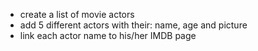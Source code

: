 <ul>
    <li>
    create a list of movie actors
    </li>
    <li>
    add 5 different actors with their: name, age and picture
    </li>
    <li>
    link each actor name to his/her IMDB page
    </li>
</ul>